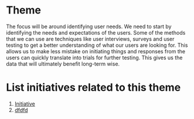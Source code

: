 # Theme

The focus will be around identifying user needs. We need to start by identifying the needs and expectations of the users. Some of the methods that we can 
use are techniques like user interviews, surveys and user testing to get a better understanding of what our users are looking for. This allows us to make 
less mistake on initiating things and responses from the users can quickly translate into trials for further testing. This gives us the data that will
ultimately benefit long-term wise.

# List initiatives related to this theme
1. [Initiative](mywebclass-agile-docs/documentation/templates/theme/initiatives/initiative_template.md)
2. [dfdfd](mywebclass-agile-docs/documentation/templates/theme/initiatives/initiative_template.md)
